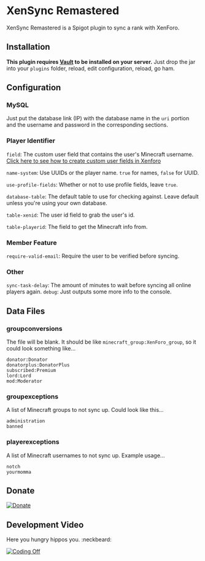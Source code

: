 # XenSync Remastered
XenSync Remastered is a Spigot plugin to sync a rank with XenForo.

## Installation
**This plugin requires [Vault](https://dev.bukkit.org/bukkit-plugins/vault/) to be installed on your server.**
Just drop the jar into your `plugins` folder, reload, edit configuration, reload, go ham.

## Configuration
### MySQL
Just put the database link (IP) with the database name in the `uri` portion and the username and password in the corresponding sections.

### Player Identifier
`field`: The custom user field that contains the user's Minecraft username. [Click here to see how to create custom user fields in Xenforo](https://xenforo.com/help/custom-user-fields/)

`name-system`: Use UUIDs or the player name. `true` for names, `false` for UUID.

`use-profile-fields`: Whether or not to use profile fields, leave `true`.

`database-table`: The default table to use for checking against. Leave default unless you're using your own database.

`table-xenid`: The user id field to grab the user's id.

`table-playerid`: The field to get the Minecraft info from.

### Member Feature
`require-valid-email`: Require the user to be verified before syncing.

### Other
`sync-task-delay`: The amount of minutes to wait before syncing all online players again.
`debug`: Just outputs some more info to the console.

## Data Files
### groupconversions
The file will be blank. It should be like `minecraft_group:XenForo_group`, so it could look something like...
```
donator:Donator
donatorplus:DonatorPlus
subscribed:Premium
lord:Lord
mod:Moderator
```

### groupexceptions
A list of Minecraft groups to not sync up. Could look like this...
```
administration
banned
```

### playerexceptions
A list of Minecraft usernames to not sync up. Example usage...
```
notch
yourmomma
```

## Donate
[![Donate](https://az743702.vo.msecnd.net/cdn/kofi1.png?v=f)](https://ko-fi.com/636QU7F12V5F)

## Development Video
Here you hungry hippos you. :neckbeard:

[![Coding Off](https://img.youtube.com/vi/cnWvT6ErCnA/0.jpg)](https://www.youtube.com/watch?v=cnWvT6ErCnA)
